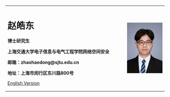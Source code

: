<div>
<table border="0">
  <tr>
    <td width="75%">
      <h1>赵皓东</h1>
      <p><b>博士研究生</b></p>
      <p><b>上海交通大学电子信息与电气工程学院网络空间安全</b></p>
      <p><b>邮箱：zhaohaodong@sjtu.edu.cn</b></p>
      <p><b>地址：上海市闵行区东川路800号</b></p>
      <p><a href="/index-en.html">English Version</a></p>
    </td>
    <td width="25%">
      <img src="/photo.png" width="100%">
    </td>
  </tr>
</table>
</div>


